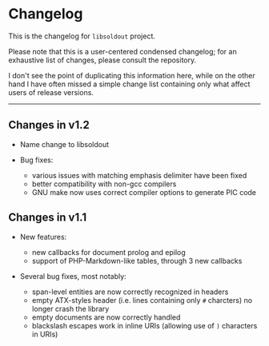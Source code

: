 # Changelog

This is the changelog for `libsoldout` project.

Please note that this is a user-centered condensed changelog; for an
exhaustive list of changes, please consult the repository.

I don't see the point of duplicating this information here, while on 
the other hand I have often missed a simple change list containing 
only what affect users of release versions.


----


## Changes in v1.2 ##

  * Name change to libsoldout

  * Bug fixes:
      + various issues with matching emphasis delimiter have been fixed
      + better compatibility with non-gcc compilers
      + GNU make now uses correct compiler options to generate PIC code


## Changes in v1.1 ##

  * New features:
      + new callbacks for document prolog and epilog
      + support of PHP-Markdown-like tables, through 3 new callbacks

  * Several bug fixes, most notably:
      + span-level entities are now correctly recognized in headers
      + empty ATX-styles header (i.e. lines containing only `#` charcters)
        no longer crash the library
      + empty documents are now correctly handled
      + blackslash escapes work in inline URIs (allowing use of `)` characters 
        in URIs)
